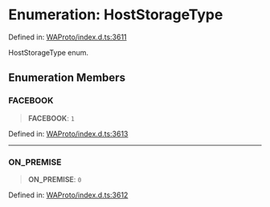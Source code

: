 # Enumeration: HostStorageType

Defined in: [WAProto/index.d.ts:3611](https://github.com/Fokusdotid/bail/blob/dad8cbc7bd41e0c17126095b0fc017b92c3d85cf/WAProto/index.d.ts#L3611)

HostStorageType enum.

## Enumeration Members

### FACEBOOK

> **FACEBOOK**: `1`

Defined in: [WAProto/index.d.ts:3613](https://github.com/Fokusdotid/bail/blob/dad8cbc7bd41e0c17126095b0fc017b92c3d85cf/WAProto/index.d.ts#L3613)

***

### ON\_PREMISE

> **ON\_PREMISE**: `0`

Defined in: [WAProto/index.d.ts:3612](https://github.com/Fokusdotid/bail/blob/dad8cbc7bd41e0c17126095b0fc017b92c3d85cf/WAProto/index.d.ts#L3612)
